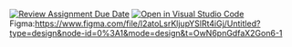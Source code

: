 [![Review Assignment Due Date](https://classroom.github.com/assets/deadline-readme-button-24ddc0f5d75046c5622901739e7c5dd533143b0c8e959d652212380cedb1ea36.svg)](https://classroom.github.com/a/_YGgXMsD)
[![Open in Visual Studio Code](https://classroom.github.com/assets/open-in-vscode-718a45dd9cf7e7f842a935f5ebbe5719a5e09af4491e668f4dbf3b35d5cca122.svg)](https://classroom.github.com/online_ide?assignment_repo_id=12672322&assignment_repo_type=AssignmentRepo)
Figma:https://www.figma.com/file/l2atoLsrKljupYSlRt4iGj/Untitled?type=design&node-id=0%3A1&mode=design&t=OwN6pnGdfaX2Gon6-1
